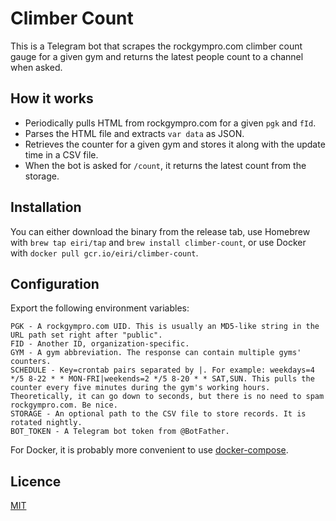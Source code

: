 # Climber Count

This is a Telegram bot that scrapes the rockgympro.com climber count gauge for a given gym and returns the latest people count to a channel when asked.

## How it works

- Periodically pulls HTML from rockgympro.com for a given `pgk` and `fId`.
- Parses the HTML file and extracts `var data` as JSON.
- Retrieves the counter for a given gym and stores it along with the update time in a CSV file.
- When the bot is asked for `/count`, it returns the latest count from the storage.

## Installation

You can either download the binary from the release tab, use Homebrew with `brew tap eiri/tap` and `brew install climber-count`, or use Docker with `docker pull gcr.io/eiri/climber-count`.

## Configuration

Export the following environment variables:

```
PGK - A rockgympro.com UID. This is usually an MD5-like string in the URL path set right after "public".
FID - Another ID, organization-specific.
GYM - A gym abbreviation. The response can contain multiple gyms' counters.
SCHEDULE - Key=crontab pairs separated by |. For example: weekdays=4 */5 8-22 * * MON-FRI|weekends=2 */5 8-20 * * SAT,SUN. This pulls the counter every five minutes during the gym's working hours. Theoretically, it can go down to seconds, but there is no need to spam rockgympro.com. Be nice.
STORAGE - An optional path to the CSV file to store records. It is rotated nightly.
BOT_TOKEN - A Telegram bot token from @BotFather.
```

For Docker, it is probably more convenient to use [docker-compose](compose.yaml).

## Licence

[MIT](https://github.com/eiri/climber-count/blob/main/LICENSE)
